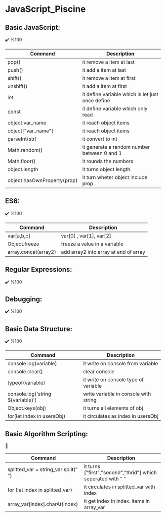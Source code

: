 # JavaScript_Piscine

## Basic JavaScript:
:heavy_check_mark: %100

| Command | Description |
| --- | --- |
| pop() | it remove a item at last |
| push() | it add a item at last |
| shift() | it remove a item at first |
| unshift() | it add a item at first |
| let | it define variable which is let just once define |
| const | it define variable which only read |
| object.var_name | it reach object items |
| object["var_name"] | it reach object items |
| parseInt(str) | it convert to int |
| Math.random() | it generate a random number between 0 and 1 |
| Math.floor() | it rounds the numbers|
| object.length | it turns object length |
| object.hasOwnProperty(prop) | it turn wheter object include prop |

## ES6:
:heavy_check_mark: %100

| Command | Description |
| --- | --- |
| var[a,b,c] | var[0] , var[1], var[2] |
| Object.freeze | freeze a value in a variable |
| array.concat(array2) | add array2 into array at end of array |


## Regular Expressions:
:heavy_check_mark: %100

## Debugging:
:heavy_check_mark: %100

## Basic Data Structure:
:heavy_check_mark: %100

| Command | Description |
| --- | --- |
| console.log(variable) | it write on console from variable |
| console.clear() | clear console |
| typeof(variable) | it write on console type of variable |
| console.log('string ${variable}') | write variable in console with string |
| Object.keys(obj) | it turns all elements of obj |
| for(let index in usersObj) | it circulates as index in usersObj |

## Basic Algorithm Scripting:
:construction: 

| Command | Description |
| --- | --- |
| splitted_var = string_var.split(" ") | it turns ["first","second","thrid"] which seperated with " " |
| for (let index in splitted_var) | it circulates in splitted_var with index |
| array_var[index].charAt(index) | it get index in index. items in array_var |

